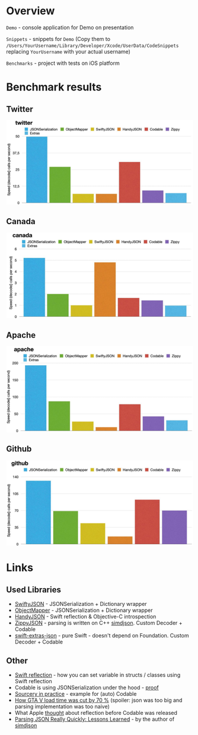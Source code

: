 # Overview

`Demo` - console application for Demo on presentation

`Snippets` - snippets for `Demo` (Copy them to `/Users/YourUsername/Library/Developer/Xcode/UserData/CodeSnippets` replacing `YourUsername` with your actual username)

`Benchmarks` - project with tests on iOS platform

# Benchmark results

## Twitter

![Twitter](https://github.com/mikhailmaslo/json-parsing-benchmarks/blob/master/Presentation/twitter.jpg)

## Canada

![Canada](https://github.com/mikhailmaslo/json-parsing-benchmarks/blob/master/Presentation/canada.jpg)

## Apache

![Apache](https://github.com/mikhailmaslo/json-parsing-benchmarks/blob/master/Presentation/apache.jpg)

## Github

![Github](https://github.com/mikhailmaslo/json-parsing-benchmarks/blob/master/Presentation/github.jpg)

# Links

## Used Libraries

- [SwiftyJSON](https://github.com/SwiftyJSON/SwiftyJSON) - JSONSerialization + Dictionary wrapper
- [ObjectMapper](https://github.com/tristanhimmelman/ObjectMapper) - JSONSerialization + Dictionary wrapper
- [HandyJSON](https://github.com/alibaba/HandyJSON) - Swift reflection & Objective-C introspection
- [ZippyJSON](https://github.com/michaeleisel/ZippyJSON) - parsing is written on C++ [simdjson](https://github.com/simdjson/simdjson). Custom Decoder + Codable
- [swift-extras-json](https://github.com/swift-extras/swift-extras-json) - pure Swift - doesn't depend on Foundation. Custom Decoder + Codable

## Other

- [Swift reflection](https://medium.com/@weswickwire/creating-a-swift-runtime-library-3cc92fc486cc) - how you can set variable in structs / classes using Swift reflection
- Codable is using JSONSerialization under the hood - [proof](https://github.com/apple/swift/blob/d93e0dfa01ddd897ba733b6a2d43b05e2f0073f9/stdlib/public/SDK/Foundation/JSONEncoder.swift#L1105)
- [Sourcery in practice](https://khanlou.com/2017/09/sourcery-in-practice/) - example for (auto) Codable
- [How GTA V load time was cut by 70 %](https://nee.lv/2021/02/28/How-I-cut-GTA-Online-loading-times-by-70/) (spoiler: json was too big and parsing implementation was too naive)
- What Apple [thought](https://developer.apple.com/swift/blog/?id=37) about reflection before Codable was released
- [Parsing JSON Really Quickly: Lessons Learned](https://www.youtube.com/watch?v=wlvKAT7SZIQ) - by the author of [simdjson](https://github.com/simdjson/simdjson)

